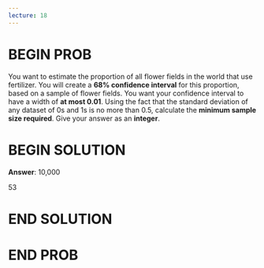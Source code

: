 ```yaml
---
lecture: 18
---
```


# BEGIN PROB

You want to estimate the proportion of all flower fields in the world
that use fertilizer. You will create a **68% confidence interval** for
this proportion, based on a sample of flower fields. You want your
confidence interval to have a width of **at most 0.01**. Using the fact
that the standard deviation of any dataset of 0s and 1s is no more than
0.5, calculate the **minimum sample size required**. Give your answer as
an **integer**.

# BEGIN SOLUTION

**Answer**: 10,000

<average>53</average>

# END SOLUTION

# END PROB